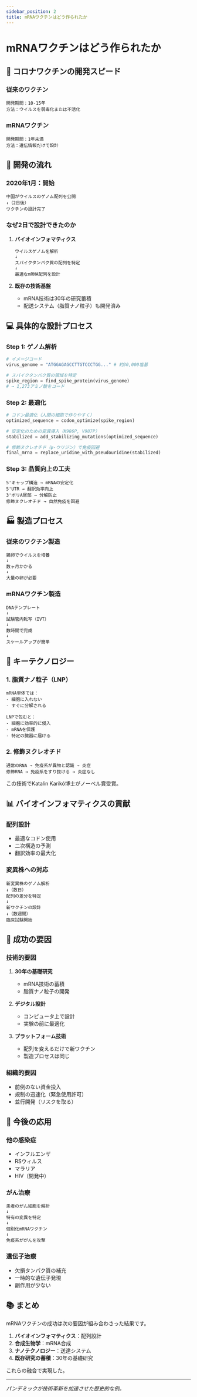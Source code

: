 ```yaml
---
sidebar_position: 2
title: mRNAワクチンはどう作られたか
---
```


# mRNAワクチンはどう作られたか

## 🦠 コロナワクチンの開発スピード

### 従来のワクチン

```
開発期間：10-15年
方法：ウイルスを弱毒化または不活化
```

### mRNAワクチン

```
開発期間：1年未満
方法：遺伝情報だけで設計
```

## 🧬 開発の流れ

### 2020年1月：開始

```
中国がウイルスのゲノム配列を公開
↓（2日後）
ワクチンの設計完了
```

### なぜ2日で設計できたのか

1. **バイオインフォマティクス**

   ```
   ウイルスゲノムを解析
   ↓
   スパイクタンパク質の配列を特定
   ↓
   最適なmRNA配列を設計
   ```

2. **既存の技術基盤**
   - mRNA技術は30年の研究蓄積
   - 配送システム（脂質ナノ粒子）も開発済み

## 💻 具体的な設計プロセス

### Step 1: ゲノム解析

```python
# イメージコード
virus_genome = "ATGGAGAGCCTTGTCCCTGG..." # 約30,000塩基

# スパイクタンパク質の領域を特定
spike_region = find_spike_protein(virus_genome)
# → 1,273アミノ酸をコード
```

### Step 2: 最適化

```python
# コドン最適化（人間の細胞で作りやすく）
optimized_sequence = codon_optimize(spike_region)

# 安定化のための変異導入（K986P, V987P）
stabilized = add_stabilizing_mutations(optimized_sequence)

# 修飾ヌクレオチド（ψ-ウリジン）で免疫回避
final_mrna = replace_uridine_with_pseudouridine(stabilized)
```

### Step 3: 品質向上の工夫

```
5'キャップ構造 → mRNAの安定化
5'UTR → 翻訳効率向上
3'ポリA尾部 → 分解防止
修飾ヌクレオチド → 自然免疫を回避
```

## 🏭 製造プロセス

### 従来のワクチン製造

```
鶏卵でウイルスを培養
↓
数ヶ月かかる
↓
大量の卵が必要
```

### mRNAワクチン製造

```
DNAテンプレート
↓
試験管内転写（IVT）
↓
数時間で完成
↓
スケールアップが簡単
```

## 🔬 キーテクノロジー

### 1. 脂質ナノ粒子（LNP）

```
mRNA単体では：
- 細胞に入れない
- すぐに分解される

LNPで包むと：
- 細胞に効率的に侵入
- mRNAを保護
- 特定の臓器に届ける
```

### 2. 修飾ヌクレオチド

```
通常のRNA → 免疫系が異物と認識 → 炎症
修飾RNA → 免疫系をすり抜ける → 炎症なし
```

この技術でKatalin Karikó博士がノーベル賞受賞。

## 📊 バイオインフォマティクスの貢献

### 配列設計

- 最適なコドン使用
- 二次構造の予測
- 翻訳効率の最大化

### 変異株への対応

```
新変異株のゲノム解析
↓（数日）
配列の差分を特定
↓
新ワクチンの設計
↓（数週間）
臨床試験開始
```

## 🎯 成功の要因

### 技術的要因

1. **30年の基礎研究**
   - mRNA技術の蓄積
   - 脂質ナノ粒子の開発

2. **デジタル設計**
   - コンピュータ上で設計
   - 実験の前に最適化

3. **プラットフォーム技術**
   - 配列を変えるだけで新ワクチン
   - 製造プロセスは同じ

### 組織的要因

- 前例のない資金投入
- 規制の迅速化（緊急使用許可）
- 並行開発（リスクを取る）

## 🔮 今後の応用

### 他の感染症

- インフルエンザ
- RSウィルス
- マラリア
- HIV（開発中）

### がん治療

```
患者のがん細胞を解析
↓
特有の変異を特定
↓
個別化mRNAワクチン
↓
免疫系ががんを攻撃
```

### 遺伝子治療

- 欠損タンパク質の補充
- 一時的な遺伝子発現
- 副作用が少ない

## 📚 まとめ

mRNAワクチンの成功は次の要因が組み合わさった結果です。

1. **バイオインフォマティクス**：配列設計
2. **合成生物学**：mRNA合成
3. **ナノテクノロジー**：送達システム
4. **既存研究の蓄積**：30年の基礎研究

これらの融合で実現した。

---

_パンデミックが技術革新を加速させた歴史的な例。_
